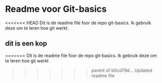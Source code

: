 # Readme voor Git-basics

<<<<<<< HEAD
Dit is de readme file foor de repo git-basics. Ik gebruik deze om te leren hoe git werkt.

## dit is een kop
=======
Dit is de readme file foor de repo git-basics. Ik gebruik deze om te leren hoe git werkt
>>>>>>> parent of b0cd79d... Updated readme file
